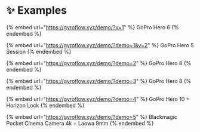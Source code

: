 # ✨ Examples

{% embed url="https://gyroflow.xyz/demo/?v=1" %}
GoPro Hero 6
{% endembed %}

{% embed url="https://gyroflow.xyz/demo/?demo=1&v=2" %}
GoPro Hero 5 Session
{% endembed %}

{% embed url="https://gyroflow.xyz/demo/?demo=2" %}
GoPro Hero 8
{% endembed %}

{% embed url="https://gyroflow.xyz/demo/?demo=3" %}
GoPro Hero 8
{% endembed %}



{% embed url="https://gyroflow.xyz/demo/?demo=4" %}
GoPro Hero 10 + Horizon Lock
{% endembed %}

{% embed url="https://gyroflow.xyz/demo/?demo=5" %}
Blackmagic Pocket Cinema Camera 4k + Laowa 9mm
{% endembed %}
